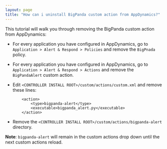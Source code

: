 ```yaml
---
layout: page
title: "How can i uninstall BigPanda custom action from AppDynamics?"
---
```


This tutorial will walk you through removing the BigPanda custom action from AppDynamics:

* For every application you have configured in AppDynamics, go to `Application > Alert & Respond > Policies` and remove the `BigPnada` policy.
* For every application you have configured in AppDynamics, go to `Application > Alert & Respond > Actions` and remove the `BigPandaAlert` custom action.
* Edit `<CONTROLLER INSTALL ROOT>/custom/actions/custom.xml` and remove these lines:

          <action>
              <type>bigpanda-alert</type>
              <executable>bigpanda_alert.py</executable>
          </action>

* Remove the `<CONTROLLER INSTALL ROOT>/custom/actions/bigpanda-alert` directory.

__Note__: `bigpanda-alert` will remain in the custom actions drop down until the next custom actions reload.

